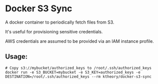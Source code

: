 # Docker S3 Sync

A docker container to periodically fetch files from S3.

It's useful for provisioning sensitive credentials.

AWS credentials are assumed to be provided via an IAM instance profile.

## Usage:
```
# Copy s3://mybucket/authorized_keys to /root/.ssh/authorized_keys
docker run -e S3_BUCKET=mybucket -e S3_KEY=authorized_keys -e DESTINATION=/root/.ssh/authorized_keys --rm ktheory/docker-s3-sync
```
